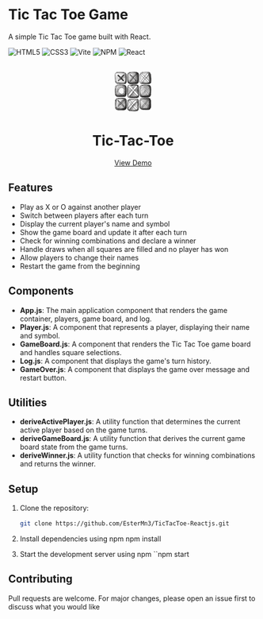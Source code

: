 # Tic Tac Toe Game

A simple Tic Tac Toe game built with React.

![HTML5](https://img.shields.io/badge/HTML5-E34F26?style=for-the-badge&logo=html5&logoColor=white)
![CSS3](https://img.shields.io/badge/CSS3-1572B6?style=for-the-badge&logo=css3&logoColor=white)
![Vite](https://img.shields.io/badge/Vite-646CFF?style=for-the-badge&logo=vite&logoColor=white)
![NPM](https://img.shields.io/badge/NPM-%23000000.svg?style=for-the-badge&logo=npm&logoColor=white)
![React](https://img.shields.io/badge/React-61DAFB?style=for-the-badge&logo=react&logoColor=black)

<!-- PROJECT LOGO -->
<br />
<div align="center">
  <a href="https://tictactoe-ester.netlify.app/">
    <img src="public/game-logo.png" alt="Logo" height="80">
  </a>
  <h1 align="center">Tic-Tac-Toe</h1>

  <p align="center">
    <a href="https://tictactoe-ester.netlify.app/">View Demo</a>
  </p>
</div>

## Features

- Play as X or O against another player
- Switch between players after each turn
- Display the current player's name and symbol
- Show the game board and update it after each turn
- Check for winning combinations and declare a winner
- Handle draws when all squares are filled and no player has won
- Allow players to change their names
- Restart the game from the beginning

## Components

- **App.js**: The main application component that renders the game container, players, game board, and log.
- **Player.js**: A component that represents a player, displaying their name and symbol.
- **GameBoard.js**: A component that renders the Tic Tac Toe game board and handles square selections.
- **Log.js**: A component that displays the game's turn history.
- **GameOver.js**: A component that displays the game over message and restart button.

## Utilities

- **deriveActivePlayer.js**: A utility function that determines the current active player based on the game turns.
- **deriveGameBoard.js**: A utility function that derives the current game board state from the game turns.
- **deriveWinner.js**: A utility function that checks for winning combinations and returns the winner.

## Setup

1. Clone the repository:

   ```bash
   git clone https://github.com/EsterMn3/TicTacToe-Reactjs.git

   ```

2. Install dependencies using npm
   npm install

3. Start the development server using npm
   ``npm start

## Contributing

Pull requests are welcome. For major changes, please open an issue first to discuss what you would like
